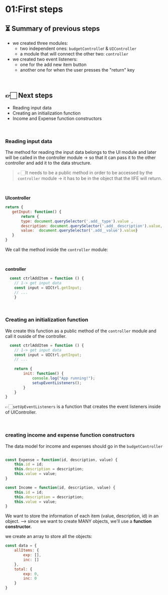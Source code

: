 # 01:First steps

## ⏳ Summary of previous steps
- we created three modules:
	- two independent ones: `budgetControlle`r & `UIController`
	- a module that will connect the other two: `controller`
- we created two event listeners:
	- one for the add new item button
	- another one for when the user presses the "return" key



<br />




## 👉🏻 Next steps
- Reading input data
- Creating an initialization function
- Income and Expense function constructors



<br />



 ### Reading input data
 The method for reading the input data belongs to the UI module and later will be called in the controller module -> so that it can pass it to the other controller and add it to the data structure.

>  👉🏻It needs to be a public method in order to be accessed by the `controller` module -> it has to be in the object that the IIFE will return.

<br />

 **UIcontroller**
 ```js
 return {
 	getInput: function() {
		return {
		type: document.querySelector('.add__type').value ,
		description: document.querySelector('.add__description').value,
		value:  document.querySelector('.add__value').value}
	}
 }
 
 ```

We call the method inside the `controller` module:

<br />

**controller**

```js
  const ctrlAddItem = function () {
    // 1-> get input data
    const input = UICtrl.getInput;
	// ...
	}

```

<br />

### Creating an initialization function

We create this function as a public method of the `controller` module and call it ouside of the controller.

```js
  const ctrlAddItem = function () {
    // 1-> get input data
    const input = UICtrl.getInput;
	// ...
	
	return {
		init: function() {
			console.log("App running!");
			setupEventListeners();
		}
	}
}

```

👉🏻`setUpEventListeners` is a function that creates the event listeners inside of UIController. 



<br />

### creating income and expense function constructors

The data model for income and expenses should go in the `budgetController`

```js

const Expense = function(id, description, value) {
	this.id = id;
	this.description = description;
	this.value = value;
}

const Income = function(id, description, value) {
	this.id = id;
	this.description = description;
	this.value = value;
}

````
We want to store the information of each item (value, description, id) in an object. --> since we want to create MANY objects, we'll use a **function constructor.** 

we create an array to store all the objects:
```js
const data = {
	allItems: {
		exp: [],
		inc: []
	},
	total: {
		exp: 0,
		inc: 0
	}
}
````
